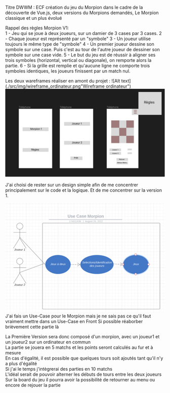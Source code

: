 Titre DWWM : 
ECF création du jeu du Morpion dans le cadre de la découverte de Vue.js, deux versions du Morpions demandés,
Le Morpion classique et un plus évolué 

Rappel des règles Morpion V1:  
1 - Jeu qui se joue à deux joueurs, sur un damier de 3 cases par 3 cases.
2 - Chaque joueur est représenté par un "symbole"
3 - Un joueur utilise toujours le même type de "symbole"
4 - Un premier joueur dessine son symbole sur une case. Puis c'est au tour de l'autre joueur de dessiner son symbole sur une case vide.
5 - Le but du jeu est de réussir à aligner ses trois symboles (horizontal, vertical ou diagonale), on remporte alors la partie.
6 - Si la grille est remplie et qu'aucune ligne ne comporte trois symboles identiques, les joueurs finissent par un match nul.

Les deux wareframes réaliser en amont du projet : 
![Alt text](./src/img/wireframe_ordinateur.png"Wireframe ordinateur") 
![Alt text](./src/img/wireframe_telephone.png "Wireframe téléphone") 

J'ai choisi de rester sur un design simple afin de me concentrer principalement sur le code 
et la logique. Et de me concentrer sur la version 1. 


![Alt text](./src/img/use_case_morpion.png "Use Case Morpion") 
J'ai fais un Use-Case pour le Morpion mais je ne sais pas ce qu'il faut vraiment mettre dans un Use-Case en Front 
Si possible réaborber brièvement cette partie là 

La Première Version sera donc composé d'un morpion, avec un joueur1 et un joueur2 sur un ordinateur en commun  
La partie se jouera en 5 matchs et les points seront calculés au fur et à mesure  
En cas d'égalité, il est possible que quelques tours soit ajoutés tant qu'il n'y a plus d'égalité  
Si j'ai le temps j'intègrerai des parties en 10 matchs  
L'idéal serait de pouvoir alterner les débuts de tours entre les deux joueurs  
Sur la board du jeu il pourra avoir la possibilité de retourner au menu ou encore de rejouer la partie  